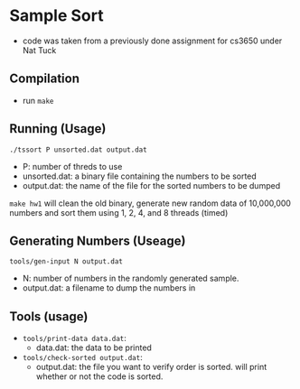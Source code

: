 # Sample Sort
- code was taken from a previously done assignment for cs3650 under Nat Tuck

## Compilation
- run `make`

## Running (Usage)
`./tssort P unsorted.dat output.dat`
- P: number of threds to use
- unsorted.dat: a binary file containing the numbers to be sorted
- output.dat: the name of the file for the sorted numbers to be dumped

`make hw1` will clean the old binary, generate new random data of 10,000,000
numbers and sort them using 1, 2, 4, and 8 threads (timed)

## Generating Numbers (Useage)
`tools/gen-input N output.dat`
- N: number of numbers in the randomly generated sample. 
- output.dat: a filename to dump the numbers in

## Tools (usage)
- `tools/print-data data.dat`: 
    - data.dat: the data to be printed
- `tools/check-sorted output.dat`: 
    - output.dat: the file you want to verify order is sorted. will print whether
    or not the code is sorted. 

